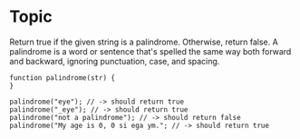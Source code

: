# Topic

Return true if the given string is a palindrome. Otherwise, return false.
A palindrome is a word or sentence that's spelled the same way both forward and backward, ignoring punctuation, case, and spacing.

```
function palindrome(str) {
}

palindrome("eye"); // -> should return true
palindrome("_eye"); // -> should return true
palindrome("not a palindrome"); // -> should return false
palindrome("My age is 0, 0 si ega ym."; // -> should return true
```
